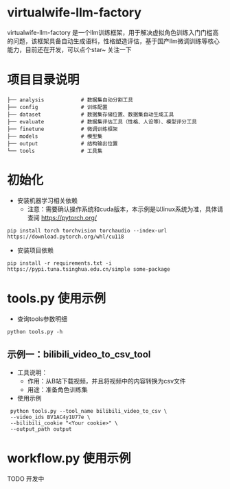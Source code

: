 # virtualwife-llm-factory

virtualwife-llm-factory
是一个llm训练框架，用于解决虚拟角色训练入门门槛高的问题，该框架具备自动生成语料，性格塑造评估，基于国产llm微调训练等核心能力，目前还在开发，可以点个star~
关注一下

# 项目目录说明

```text
├── analysis            # 数据集自动分割工具
├── config              # 训练配置
├── dataset             # 数据集存储位置、数据集自动生成工具
├── evaluate            # 数据集评估工具（性格、人设等）、模型评分工具
├── finetune            # 微调训练框架
├── models              # 模型集
├── output              # 结构输出位置
└── tools               # 工具集
```

# 初始化

- 安装机器学习相关依赖
    - 注意：需要确认操作系统和cuda版本，本示例是以linux系统为准，具体请查阅 https://pytorch.org/

```shell
pip install torch torchvision torchaudio --index-url https://download.pytorch.org/whl/cu118
```

- 安装项目依赖

```shell
pip install -r requirements.txt -i https://pypi.tuna.tsinghua.edu.cn/simple some-package
```

# tools.py 使用示例

- 查询tools参数明细

```shell
python tools.py -h
```

## 示例一：bilibili_video_to_csv_tool

- 工具说明：
    - 作用：从B站下载视频，并且将视频中的内容转换为csv文件
    - 用途：准备角色训练集
- 使用示例

```shell
 python tools.py --tool_name bilibili_video_to_csv \
 --video_ids BV1AC4y1U77e \
 --bilibili_cookie "<Your cookie>" \
 --output_path output
```

# workflow.py 使用示例

TODO 开发中
